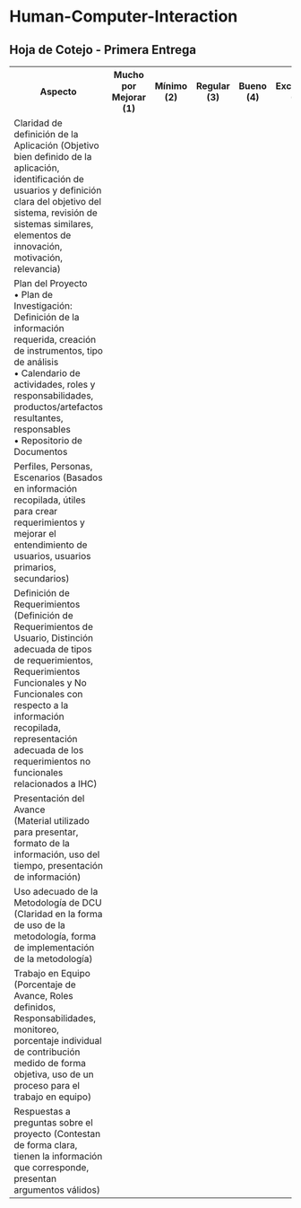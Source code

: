 # Human-Computer-Interaction
<!DOCTYPE html>
<html lang="es">
<head>
    <meta charset="UTF-8">
    <meta name="viewport" content="width=device-width, initial-scale=1.0">
</head>
<body>
    <h2>Hoja de Cotejo - Primera Entrega</h2>
    <table>
        <tr>
            <th>Aspecto</th>
            <th>Mucho por Mejorar (1)</th>
            <th>Mínimo (2)</th>
            <th>Regular (3)</th>
            <th>Bueno (4)</th>
            <th>Excelente (5)</th>
        </tr>
        <tr>
            <td>Claridad de definición de la Aplicación
                (Objetivo bien definido de la aplicación,
                identificación de usuarios y definición clara
                del objetivo del sistema, revisión de
                sistemas similares, elementos de
                innovación, motivación, relevancia)</td>
            <td></td><td></td><td></td><td></td><td></td>
        </tr>
        <tr>
            <td>Plan del Proyecto <br>
                • Plan de Investigación: Definición de
                    la información requerida, creación
                    de instrumentos, tipo de análisis <br>
                • Calendario de actividades, roles y
                    responsabilidades,
                    productos/artefactos resultantes,
                    responsables <br>
                • Repositorio de Documentos</td>
            <td></td><td></td><td></td><td></td><td></td>
        </tr>
        <tr>
            <td>Perfiles, Personas, Escenarios (Basados en
                  información recopilada, útiles para crear
                  requerimientos y mejorar el entendimiento
                  de usuarios, usuarios primarios,
                  secundarios)</td>
            <td></td><td></td><td></td><td></td><td></td>
        </tr>
        <tr>
            <td>Definición de Requerimientos (Definición de
              Requerimientos de Usuario, Distinción
              adecuada de tipos de requerimientos,
              Requerimientos Funcionales y No
              Funcionales con respecto a la información
              recopilada, representación adecuada de los
              requerimientos no funcionales relacionados
              a IHC)</td>
            <td></td><td></td><td></td><td></td><td></td>
        </tr>
        <tr>
            <td>Presentación del Avance <br>
                (Material utilizado para presentar, formato
                de la información, uso del tiempo,
                presentación de información)</td>
            <td></td><td></td><td></td><td></td><td></td>
        </tr>
        <tr>
            <td>Uso adecuado de la Metodología de DCU
                (Claridad en la forma de uso de la
                metodología, forma de implementación de
                la metodología)</td>
            <td></td><td></td><td></td><td></td><td></td>
        </tr>
        <tr>
            <td>Trabajo en Equipo (Porcentaje de Avance,
              Roles definidos, Responsabilidades,
              monitoreo, porcentaje individual de
              contribución medido de forma objetiva, uso
              de un proceso para el trabajo en equipo)</td>
            <td></td><td></td><td></td><td></td><td></td>
        </tr>
        <tr>
            <td>Respuestas a preguntas sobre el proyecto
              (Contestan de forma clara, tienen la
              información que corresponde, presentan
              argumentos válidos)</td>
            <td></td><td></td><td></td><td></td><td></td>
        </tr>
    </table>
</body>
</html>
